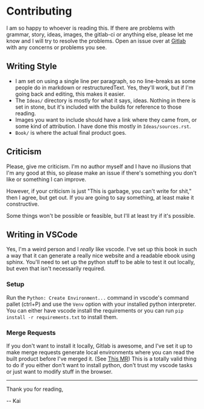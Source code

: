 # Contributing

I am so happy to whoever is reading this. If there are problems with grammar, story, ideas, images, the gitlab-ci or anything else, please let me know and I will try to resolve the problems. Open an issue over at [Gitlab](https://gitlab.com/kaictl/writing/summoning/-/issues) with any concerns or problems you see.

## Writing Style

* I am set on using a single line per paragraph, so no line-breaks as some people do in markdown or restructuredText. Yes, they'll work, but if I'm going back and editing, this makes it easier.
* The `Ideas/` directory is mostly for what it says, ideas. Nothing in there is set in stone, but it's included with the builds for reference to those reading.
* Images you want to include should have a link where they came from, or some kind of attribution. I have done this mostly in `Ideas/sources.rst`.
* `Book/` is where the actual final product goes.

## Criticism

Please, give me criticism. I'm no author myself and I have no illusions that I'm any good at this, so please make an issue if there's something you don't like or something I can improve.

However, if your criticism is just "This is garbage, you can't write for shit," then I agree, but get out. If you are going to say something, at least make it constructive.

Some things won't be possible or feasible, but I'll at least try if it's possible.

## Writing in VSCode

Yes, I'm a weird person and I *really* like vscode. I've set up this book in such a way that it can generate a really nice website and a readable ebook using sphinx. You'll need to set up the python stuff to be able to test it out locally, but even that isn't necessarily required.

### Setup

Run the `Python: Create Environment...` command in vscode's command pallet (ctrl+P) and use the `Venv` option with your installed python interpreter. You can either have vscode install the requirements or you can run `pip install -r requirements.txt` to install them.

### Merge Requests

If you don't want to install it locally, Gitlab is awesome, and I've set it up to make merge requests generate local environments where you can read the built product before I've merged it. (See [This MR](https://gitlab.com/kaictl/writing/summoning/-/merge_requests/6)) This is a totally valid thing to do if you either don't want to install python, don't trust my vscode tasks or just want to modify stuff in the browser.

---

Thank you for reading,

-- Kai
